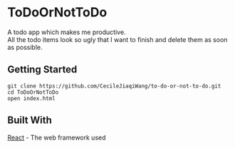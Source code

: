 # ToDoOrNotToDo

A todo app which makes me productive. <br/>
All the todo items look so ugly that I want to finish and delete them as soon as possible.

## Getting Started
```
git clone https://github.com/CecileJiaqiWang/to-do-or-not-to-do.git
cd ToDoOrNotToDo
open index.html
```

## Built With
[React](https://reactjs.org/) - The web framework used

